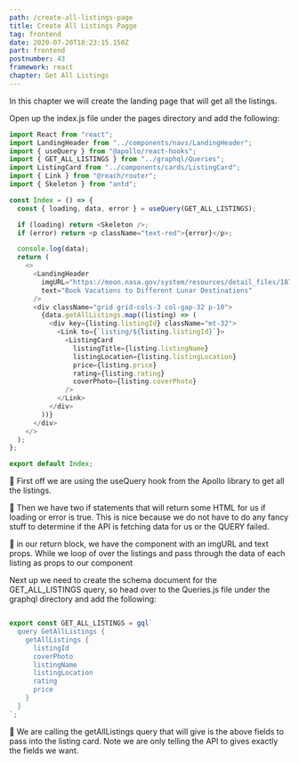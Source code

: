 ```yaml
---
path: /create-all-listings-page
title: Create All Listings Pagge
tag: frontend
date: 2020-07-20T18:23:15.150Z
part: frontend
postnumber: 43
framework: react
chapter: Get All Listings
---
```

In this chapter we will create the landing page that will get all the listings. 

Open up the index.js file under the pages directory and add the following:



```javascript
import React from "react";
import LandingHeader from "../components/navs/LandingHeader";
import { useQuery } from "@apollo/react-hooks";
import { GET_ALL_LISTINGS } from "../graphql/Queries";
import ListingCard from "../components/cards/ListingCard";
import { Link } from "@reach/router";
import { Skeleton } from "antd";

const Index = () => {
  const { loading, data, error } = useQuery(GET_ALL_LISTINGS);

  if (loading) return <Skeleton />;
  if (error) return <p className="text-red">{error}</p>;

  console.log(data);
  return (
    <>
      <LandingHeader
        imgURL="https://moon.nasa.gov/system/resources/detail_files/187_detail_as11-44-6551_orig.jpg"
        text="Book Vacations to Different Lunar Destinations"
      />
      <div className="grid grid-cols-3 col-gap-32 p-10">
        {data.getAllListings.map((listing) => (
          <div key={listing.listingId} className="mt-32">
            <Link to={`listing/${listing.listingId}`}>
              <ListingCard
                listingTitle={listing.listingName}
                listingLocation={listing.listingLocation}
                price={listing.price}
                rating={listing.rating}
                coverPhoto={listing.coverPhoto}
              />
            </Link>
          </div>
        ))}
      </div>
    </>
  );
};

export default Index;

```

🥑  First off we are using the useQuery hook from the Apollo library to get all the listings. 

🥑  Then we have two if statements that will return some HTML for us if loading or error is true. This is nice because we do not have to do any fancy stuff to determine if the API is fetching data for us or the QUERY failed.

🥑  in our return block, we have the <LandingHeader/> component with an imgURL and text props. While we loop of over the listings and pass through the data of each listing as props to our <ListingCard/> component



Next up we need to create the schema document for the GET_ALL_LISTINGS query, so head over to the Queries.js file under the graphql directory and add the following:



```javascript

export const GET_ALL_LISTINGS = gql`
  query GetAllListings {
    getAllListings {
      listingId
      coverPhoto
      listingName
      listingLocation
      rating
      price
    }
  }
`;

```

   

🥑  We are calling the getAllListings query that will give is the above fields to pass into the listing card. Note we are only telling the API to gives exactly the fields we want.